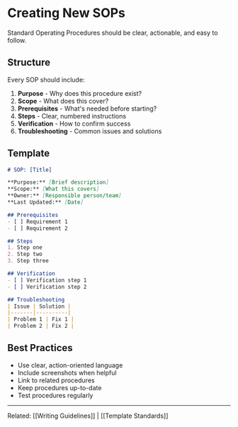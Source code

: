 # Creating New SOPs

Standard Operating Procedures should be clear, actionable, and easy to follow.

## Structure

Every SOP should include:

1. **Purpose** - Why does this procedure exist?
2. **Scope** - What does this cover?
3. **Prerequisites** - What's needed before starting?
4. **Steps** - Clear, numbered instructions
5. **Verification** - How to confirm success
6. **Troubleshooting** - Common issues and solutions

## Template

```markdown
# SOP: [Title]

**Purpose:** [Brief description]
**Scope:** [What this covers]
**Owner:** [Responsible person/team]
**Last Updated:** [Date]

## Prerequisites
- [ ] Requirement 1
- [ ] Requirement 2

## Steps
1. Step one
2. Step two
3. Step three

## Verification
- [ ] Verification step 1
- [ ] Verification step 2

## Troubleshooting
| Issue | Solution |
|-------|----------|
| Problem 1 | Fix 1 |
| Problem 2 | Fix 2 |
```

## Best Practices

- Use clear, action-oriented language
- Include screenshots when helpful
- Link to related procedures
- Keep procedures up-to-date
- Test procedures regularly

---

Related: [[Writing Guidelines]] | [[Template Standards]]
